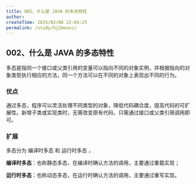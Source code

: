 ```yaml
---
title: 002、什么是 JAVA 的多态特性
author:
createTime: 2025/02/08 22:04:25
permalink: /study/hj2measc/
---
```

## 002、什么是 JAVA 的多态特性

​		多态是指同一个接口或父类引用的变量可以指向不同的对象实例，并根据指向的对象类型执行相应的方法，同一个方法可以在不同的对象上表现出不同的行为。

### 优点

通过多态，程序可以灵活处理不同类型的对象，降低代码耦合度，提高代码的可扩展性。新增子类或实现类时，无需改变原有代码，只需通过接口或父类引用调用即可。

### 扩展

多态分为 编译时多态 和 运行时多态 ，

**编译时多态**：也称静态多态，在编译时确认方法的调用，主要通过重载实现；

**运行时多态**：也称动态多态，在运行时确认方法的调用，主要通过重写实现。